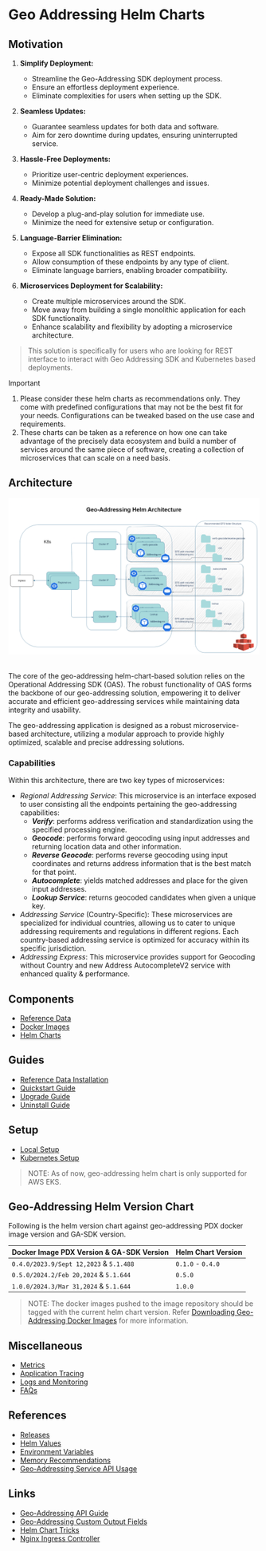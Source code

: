 # Geo Addressing Helm Charts

## Motivation

1. **Simplify Deployment:**
    - Streamline the Geo-Addressing SDK deployment process.
    - Ensure an effortless deployment experience.
    - Eliminate complexities for users when setting up the SDK.

2. **Seamless Updates:**
    - Guarantee seamless updates for both data and software.
    - Aim for zero downtime during updates, ensuring uninterrupted service.

3. **Hassle-Free Deployments:**
    - Prioritize user-centric deployment experiences.
    - Minimize potential deployment challenges and issues.

4. **Ready-Made Solution:**
    - Develop a plug-and-play solution for immediate use.
    - Minimize the need for extensive setup or configuration.

5. **Language-Barrier Elimination:**
    - Expose all SDK functionalities as REST endpoints.
    - Allow consumption of these endpoints by any type of client.
    - Eliminate language barriers, enabling broader compatibility.

6. **Microservices Deployment for Scalability:**
    - Create multiple microservices around the SDK.
    - Move away from building a single monolithic application for each SDK functionality.
    - Enhance scalability and flexibility by adopting a microservice architecture.

> This solution is specifically for users who are looking for REST interface to interact with Geo Addressing SDK and Kubernetes based deployments.


> [!IMPORTANT]
> 1. Please consider these helm charts as recommendations only. They come with predefined configurations that may not be the best fit for your needs. Configurations can be tweaked based on the use case and requirements.
> 2. These charts can be taken as a reference on how one can take advantage of the precisely data ecosystem and build a number of services around the same piece of software, creating a collection of microservices that can scale on a need basis.

## Architecture

![architecture.png](images/geoaddressing_architecture.png)

<br>The core of the geo-addressing helm-chart-based solution relies on the Operational Addressing SDK (OAS). The robust
functionality of OAS forms the backbone of our geo-addressing solution, empowering it to deliver accurate and efficient
geo-addressing services while maintaining data integrity and usability.

The geo-addressing application is designed as a robust microservice-based architecture, utilizing a modular approach to
provide highly optimized, scalable and precise addressing solutions.

### Capabilities

Within this architecture, there are two key types of microservices:

- _Regional Addressing Service_: This microservice is an interface exposed to user consisting all the endpoints
  pertaining the geo-addressing capabilities:
    - **_Verify_**: performs address verification and standardization using the specified processing engine.
    - **_Geocode_**: performs forward geocoding using input addresses and returning location data and other information.
    - **_Reverse Geocode_**: performs reverse geocoding using input coordinates and returns address information that is
      the best match for that point.
    - **_Autocomplete_**: yields matched addresses and place for the given input addresses.
    - **_Lookup Service_**: returns geocoded candidates when given a unique key.
- _Addressing Service_ (Country-Specific): These microservices are specialized for individual countries, allowing us to
  cater to unique addressing requirements and regulations in different regions. Each country-based addressing service is
  optimized for accuracy within its specific jurisdiction.
- _Addressing Express_: This microservice provides support for Geocoding without Country and new Address AutocompleteV2 service with enhanced quality & performance.

## Components

- [Reference Data](docs/ReferenceData.md)
- [Docker Images](scripts/images-to-ecr-uploader/README.md#description)
- [Helm Charts](charts/geo-addressing/README.md#helm-charts)

## Guides

- [Reference Data Installation](charts/reference-data-setup/README.md)
- [Quickstart Guide](docs/guides/eks/QuickStartEKS.md)
- [Upgrade Guide](docs/guides/eks/UpgradeGuide.md)
- [Uninstall Guide](docs/guides/eks/UninstallGuide.md)

## Setup

- [Local Setup](docker-desktop/README.md)
- [Kubernetes Setup](charts/geo-addressing/README.md)

> NOTE: As of now, geo-addressing helm chart is only supported for AWS EKS.

## Geo-Addressing Helm Version Chart

Following is the helm version chart against geo-addressing PDX docker image version and GA-SDK version.

| Docker Image PDX Version & GA-SDK Version     | Helm Chart Version |
|-----------------------------------------------|--------------------|
| `0.4.0/2023.9/Sept 12,2023` & `5.1.488` | `0.1.0` - `0.4.0`️ |
| `0.5.0/2024.2/Feb 20,2024` & `5.1.644` | `0.5.0`️ |
| `1.0.0/2024.3/Mar 31,2024` & `5.1.644` | `1.0.0`️ |

> NOTE: The docker images pushed to the image repository should be tagged with the current helm chart version. Refer [Downloading Geo-Addressing Docker Images](docs/guides/eks/QuickStartEKS.md#step-3-download-geo-addressing-docker-images) for more information.
 
## Miscellaneous

- [Metrics](docs/MetricsAndTraces.md#generating-insights-from-metrics)
- [Application Tracing](docs/MetricsAndTraces.md#generating-insights-from-metrics)
- [Logs and Monitoring](docs/MetricsAndTraces.md#generating-insights-from-metrics)
- [FAQs](docs/faq/FAQs.md)

## References

- [Releases](https://github.com/PreciselyData/cloudnative-geocoding-helm/releases)
- [Helm Values](charts/geo-addressing/README.md#helm-values)
- [Environment Variables](charts/geo-addressing/README.md#environment-variables)
- [Memory Recommendations](charts/geo-addressing/README.md#memory-recommendations)
- [Geo-Addressing Service API Usage](charts/geo-addressing/README.md#geo-addressing-service-api-usage)

## Links

- [Geo-Addressing API Guide](https://docs.precisely.com/docs/sftw/ggs/5.0/en/webhelp/GeoAddressingSDKDeveloperGuide/GlobalGeocodingGuide/source/AddressingAPI/addressing_api_title.html)
- [Geo-Addressing Custom Output Fields](https://docs.precisely.com/docs/sftw/ggs/5.0/en/webhelp/GeoAddressingSDKDeveloperGuide/GlobalGeocodingGuide/source/CustomFields/global_custom_output_fields_all_countries.html)
- [Helm Chart Tricks](https://helm.sh/docs/howto/charts_tips_and_tricks/)
- [Nginx Ingress Controller](https://docs.nginx.com/nginx-ingress-controller/)
